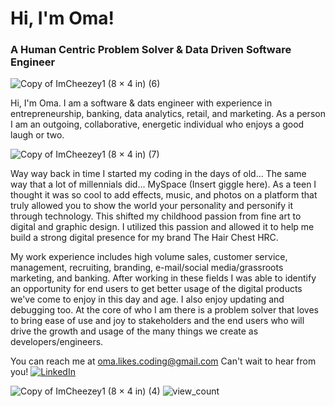 # Hi, I'm Oma!
### A Human Centric Problem Solver & Data Driven Software Engineer
![Copy of ImCheezey1 (8 × 4 in) (6)](https://user-images.githubusercontent.com/77770242/223842907-19a5bb4e-1a2c-48db-96b5-56926307811d.png)


Hi, I'm Oma. I am a software & dats engineer with experience in entrepreneurship, banking, data analytics, retail, and marketing. As a person I am an outgoing, collaborative, energetic individual who  enjoys a good laugh or two. 




![Copy of ImCheezey1 (8 × 4 in) (7)](https://user-images.githubusercontent.com/77770242/223843660-ddfe213c-e7e2-44da-850e-350576272951.png)




Way way back in time I started my coding in the days of old... The same way that a lot of millennials did... MySpace (Insert giggle here). As a teen I thought it was so cool to add effects, music, and photos on a platform that truly allowed you to show the world your personality and personify it through technology. This shifted my childhood passion from fine art to digital and graphic design. I utilized this passion and allowed it to help me build a strong digital presence for my brand The Hair Chest HRC. 

My work experience includes high volume sales, customer service, management, recruiting, branding, e-mail/social media/grassroots marketing, and banking. After working in these fields I was able to identify an opportunity for end users to get better usage of the digital products we've come to enjoy in this day and age. I also enjoy updating and debugging too. At the core of who I am there is a problem solver that loves to bring ease of use and joy to stakeholders and the end users who will drive the growth and usage of the many things we create as developers/engineers. 



You can reach me at oma.likes.coding@gmail.com Can't wait to hear from you!
<a href="https://www.linkedin.com/in/omacwithers/" target="_blank"><img src="https://img.shields.io/badge/LinkedIn-%230077B5.svg?&style=flat-square&logo=linkedin&logoColor=white" alt="LinkedIn"></a>


![Copy of ImCheezey1 (8 × 4 in) (4)](https://user-images.githubusercontent.com/77770242/223839869-8c2cc33b-cb41-4539-b1e2-5b01999907ea.png)
<img src="https://komarev.com/ghpvc/?username=OmaLikesCoding&color=brightgreen" alt="view_count" />

